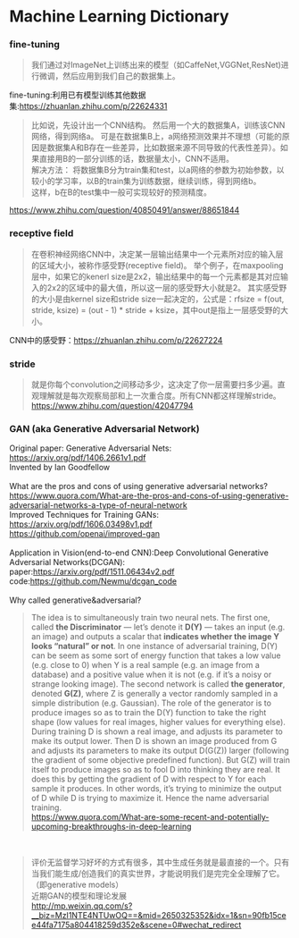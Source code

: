 # Machine Learning Dictionary


### fine-tuning

>我们通过对ImageNet上训练出来的模型（如CaffeNet,VGGNet,ResNet)进行微调，然后应用到我们自己的数据集上。

fine-tuning:利用已有模型训练其他数据集:https://zhuanlan.zhihu.com/p/22624331<br>


>比如说，先设计出一个CNN结构。
>然后用一个大的数据集A，训练该CNN网络，得到网络a。
>可是在数据集B上，a网络预测效果并不理想（可能的原因是数据集A和B存在一些差异，比如数据来源不同导致的代表性差异）。如果直接用B的一部分训练的话，数据量太小，CNN不适用。
><br>
>解决方法：
>将数据集B分为train集和test，以a网络的参数为初始参数，以较小的学习率，以B的train集为训练数据，继续训练，得到网络b。
><br>
>这样，b在B的test集中一般可实现较好的预测精度。

https://www.zhihu.com/question/40850491/answer/88651844

### receptive field
>在卷积神经网络CNN中，决定某一层输出结果中一个元素所对应的输入层的区域大小，被称作感受野(receptive field)。
>举个例子，在maxpooling层中，如果它的kenerl size是2x2，输出结果中的每一个元素都是其对应输入的2x2的区域中的最大值，所以这一层的感受野大小就是2。
>其实感受野的大小是由kernel size和stride size一起决定的，公式是：rfsize = f(out, stride, ksize) = (out - 1) * stride + ksize，其中out是指上一层感受野的大小。

CNN中的感受野：https://zhuanlan.zhihu.com/p/22627224

### stride

>就是你每个convolution之间移动多少，这决定了你一层需要扫多少遍。直观理解就是每次观察局部和上一次重合度。所有CNN都这样理解stride。
https://www.zhihu.com/question/42047794


### GAN (aka Generative Adversarial Network)
Original paper: Generative Adversarial Nets:<br>
https://arxiv.org/pdf/1406.2661v1.pdf<br>
Invented by Ian Goodfellow<br>
<br>
What are the pros and cons of using generative adversarial networks?<br>
https://www.quora.com/What-are-the-pros-and-cons-of-using-generative-adversarial-networks-a-type-of-neural-network
<br>
Improved Techniques for Training GANs:<br>
https://arxiv.org/pdf/1606.03498v1.pdf<br>
https://github.com/openai/improved-gan<br>
<br>
Application in Vision(end-to-end CNN):Deep Convolutional Generative Adversarial Networks(DCGAN):<br>
paper:https://arxiv.org/pdf/1511.06434v2.pdf<br>
code:https://github.com/Newmu/dcgan_code<br>
<br>
Why called generative&adversarial?
>The idea is to simultaneously train two neural nets. The first one, called **the Discriminator** — let’s denote it **D(Y)** — takes an input (e.g. an image) and outputs a scalar that **indicates whether the image Y looks “natural” or not**. In one instance of adversarial training, D(Y) can be seem as some sort of energy function that takes a low value (e.g. close to 0) when Y is a real sample (e.g. an image from a database) and a positive value when it is not (e.g. if it’s a noisy or strange looking image). The second network is called **the generator**, denoted **G(Z)**, where Z is generally a vector randomly sampled in a simple distribution (e.g. Gaussian). The role of the generator is to produce images so as to train the D(Y) function to take the right shape (low values for real images, higher values for everything else). During training D is shown a real image, and adjusts its parameter to make its output lower. Then D is shown an image produced from G and adjusts its parameters to make its output D(G(Z)) larger (following the gradient of some objective predefined function). But G(Z) will train itself to produce images so as to fool D into thinking they are real. It does this by getting the gradient of D with respect to Y for each sample it produces. In other words, it’s trying to minimize the output of D while D is trying to maximize it. Hence the name adversarial training.<br>
https://www.quora.com/What-are-some-recent-and-potentially-upcoming-breakthroughs-in-deep-learning<br>
<br>

>评价无监督学习好坏的方式有很多，其中生成任务就是最直接的一个。只有当我们能生成/创造我们的真实世界，才能说明我们是完完全全理解了它。（即generative models）<br>
近期GAN的模型和理论发展<br>
http://mp.weixin.qq.com/s?__biz=MzI1NTE4NTUwOQ==&mid=2650325352&idx=1&sn=90fb15cee44fa7175a804418259d352e&scene=0#wechat_redirect<br>
<br>
